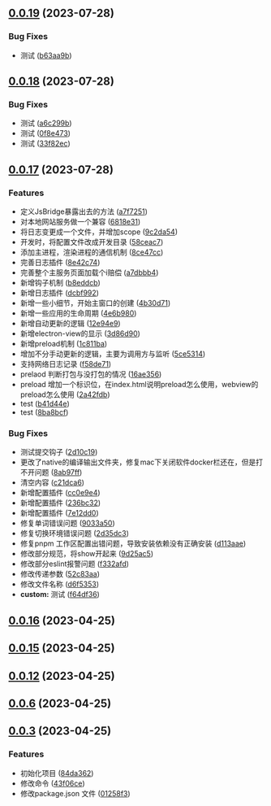 ## [0.0.19](https://github.com/xhl592576605/front-template/compare/0.0.18...0.0.19) (2023-07-28)


### Bug Fixes

* 测试 ([b63aa9b](https://github.com/xhl592576605/front-template/commit/b63aa9b37f8aedab39120bfb67ade2512a00a7e9))

## [0.0.18](https://github.com/xhl592576605/front-template/compare/0.0.17...0.0.18) (2023-07-28)


### Bug Fixes

* 测试 ([a6c299b](https://github.com/xhl592576605/front-template/commit/a6c299b2ad5feb19a0207bfda5e552f86b6e25c9))
* 测试 ([0f8e473](https://github.com/xhl592576605/front-template/commit/0f8e473e2271eb3ad5d48b2678a8fa011757183e))
* 测试 ([33f82ec](https://github.com/xhl592576605/front-template/commit/33f82ecd9a30bed899bde0c527b702440084d155))

## [0.0.17](https://github.com/xhl592576605/front-template/compare/0.0.16...0.0.17) (2023-07-28)


### Features

* 定义JsBridge暴露出去的方法 ([a7f7251](https://github.com/xhl592576605/front-template/commit/a7f7251e7d37620ce663399d2a17a1ad3b9c517e))
* 对本地网站服务做一个兼容 ([6818e31](https://github.com/xhl592576605/front-template/commit/6818e3126eb551797dc4ecdbc4b946279a3250e6))
* 将日志变更成一个文件，并增加scope ([9c2da54](https://github.com/xhl592576605/front-template/commit/9c2da54cbbd1f8e9bff078fa13069f152e76f25a))
* 开发时，将配置文件改成开发目录 ([58ceac7](https://github.com/xhl592576605/front-template/commit/58ceac747b3a6df60401f0e98f87a0531094a4ab))
* 添加主进程，渲染进程的通信机制 ([8ce47cc](https://github.com/xhl592576605/front-template/commit/8ce47cc8868782b8ebad33e09ddb90a14398f3ad))
* 完善日志插件 ([8e42c74](https://github.com/xhl592576605/front-template/commit/8e42c74f98c943b5aa74c9d3bfd45e7f558c86b1))
* 完善整个主服务页面加载个i赔偿 ([a7dbbb4](https://github.com/xhl592576605/front-template/commit/a7dbbb46d5f7ed5605a3d96574837190c0e228d7))
* 新增钩子机制 ([b8eddcb](https://github.com/xhl592576605/front-template/commit/b8eddcb8a6466ed2ed55dc4011d758f412d46cee))
* 新增日志插件 ([dcbf992](https://github.com/xhl592576605/front-template/commit/dcbf992950fbead7433d5aad9009002a6441461d))
* 新增一些小细节，开始主窗口的创建 ([4b30d71](https://github.com/xhl592576605/front-template/commit/4b30d71abcd8ce403b880b644dd217a631d1d0a4))
* 新增一些应用的生命周期 ([4e6b980](https://github.com/xhl592576605/front-template/commit/4e6b98049317fa25a3b2715a3d115d5ff2c35c68))
* 新增自动更新的逻辑 ([12e94e9](https://github.com/xhl592576605/front-template/commit/12e94e96163a9f33c7c8d1b43144482f42290512))
* 新增electron-view的显示 ([3d86d90](https://github.com/xhl592576605/front-template/commit/3d86d906ed9707900dd44ad7a4b17bbfa6498fc5))
* 新增preload机制 ([1c811ba](https://github.com/xhl592576605/front-template/commit/1c811baddc9780025972725b18f4749de2c9a5ad))
* 增加不分手动更新的逻辑，主要为调用方与监听 ([5ce5314](https://github.com/xhl592576605/front-template/commit/5ce5314574c643af0cf9fe262266be5ad770ce46))
* 支持网络日志记录 ([f58de71](https://github.com/xhl592576605/front-template/commit/f58de718d54fa0b6cda67ba469157757b7ea6f69))
* prelaod 判断打包与没打包的情况 ([16ae356](https://github.com/xhl592576605/front-template/commit/16ae356ae78fbe3cca725e60b4d1150c0159948d))
* preload 增加一个标识位，在index.html说明preload怎么使用，webview的preload怎么使用 ([2a42fdb](https://github.com/xhl592576605/front-template/commit/2a42fdb640ee51162634fc974542e448e265c7ad))
* test ([b41d44e](https://github.com/xhl592576605/front-template/commit/b41d44e92b0314b363fe0f65788f123a7d2eb7d9))
* test ([8ba8bcf](https://github.com/xhl592576605/front-template/commit/8ba8bcf43b160f1203c3918c1a55317c4f401cce))


### Bug Fixes

* 测试提交钩子 ([2d10c19](https://github.com/xhl592576605/front-template/commit/2d10c196aac8ab7e49887d7026317f4b632cec99))
* 更改了native的编译输出文件夹，修复mac下关闭软件docker栏还在，但是打不开问题 ([8ab97ff](https://github.com/xhl592576605/front-template/commit/8ab97ffee18fe7a2b9a5937ff27c9e3d351f4218))
* 清空内容 ([c21dca6](https://github.com/xhl592576605/front-template/commit/c21dca658ed7fc88a19f85b9e928fdcc77cd639c))
* 新增配置插件 ([cc0e9e4](https://github.com/xhl592576605/front-template/commit/cc0e9e4a10c94adaf1036e3d428d17cb9b97298e))
* 新增配置插件 ([236bc32](https://github.com/xhl592576605/front-template/commit/236bc32ec28dead7eee54c6fc79b33ddae8d6a7a))
* 新增配置插件 ([7e12dd0](https://github.com/xhl592576605/front-template/commit/7e12dd0ae0f7d8eb515534d58cf24abaf796e4c5))
* 修复单词错误问题 ([9033a50](https://github.com/xhl592576605/front-template/commit/9033a5040c46fb465ed46091b74c503a151fd8d2))
* 修复切换环境错误问题 ([2d35dc3](https://github.com/xhl592576605/front-template/commit/2d35dc3174b501d450d9a24d99db4788c9f092d9))
* 修复pnpm 工作区配置出错问题，导致安装依赖没有正确安装 ([d113aae](https://github.com/xhl592576605/front-template/commit/d113aae0e93623376e19bc3b1d50f961aec8f2b7))
* 修改部分规范，将show开起来 ([9d25ac5](https://github.com/xhl592576605/front-template/commit/9d25ac5b1e942ddcbcb35e6fe7d92d6c36cbafac))
* 修改部分eslint报警问题 ([f332afd](https://github.com/xhl592576605/front-template/commit/f332afd56c81e5588fbf38e6665e0d5f731f7b78))
* 修改传递参数 ([52c83aa](https://github.com/xhl592576605/front-template/commit/52c83aa8e235d83c688af92ef544fceccb8fe56b))
* 修改文件名称 ([d6f5353](https://github.com/xhl592576605/front-template/commit/d6f535353973d0a4de2ae79e8469d189c54173f9))
* **custom:** 测试 ([f64df36](https://github.com/xhl592576605/front-template/commit/f64df36bc7efdeea26be535dcf75855767e80993))

## [0.0.16](https://github.com/xhl592576605/front-template/compare/0.0.15...0.0.16) (2023-04-25)

## [0.0.15](https://github.com/xhl592576605/front-template/compare/0.0.12...0.0.15) (2023-04-25)

## [0.0.12](https://github.com/xhl592576605/front-template/compare/0.0.6...0.0.12) (2023-04-25)

## [0.0.6](https://github.com/xhl592576605/front-template/compare/0.0.3...0.0.6) (2023-04-25)

## [0.0.3](https://github.com/xhl592576605/front-template/compare/84da362073e5c8e6bdcb8dadb3147fafccdb0a03...0.0.3) (2023-04-25)


### Features

* 初始化项目 ([84da362](https://github.com/xhl592576605/front-template/commit/84da362073e5c8e6bdcb8dadb3147fafccdb0a03))
* 修改命令 ([43f06ce](https://github.com/xhl592576605/front-template/commit/43f06ce8bb0d8dd58c7f72c33beeb4ba24d91e7d))
* 修改package.json 文件 ([01258f3](https://github.com/xhl592576605/front-template/commit/01258f3594d1d9950d42eb29caf1e61413f1c9bf))

